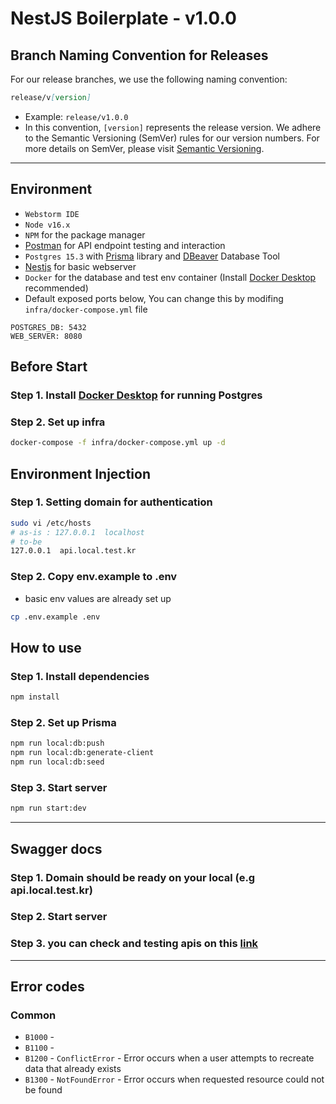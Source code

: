 # NestJS Boilerplate - v1.0.0

## Branch Naming Convention for Releases
For our release branches, we use the following naming convention:
```markdown
release/v[version]
```
- Example: `release/v1.0.0`
- In this convention, `[version]` represents the release version. We adhere to the Semantic Versioning (SemVer) rules for our version numbers. For more details on SemVer, please visit [Semantic Versioning](https://semver.org/).

---
## Environment

- `Webstorm IDE`
- `Node v16.x`
- `NPM` for the package manager
- [Postman](https://www.postman.com/downloads/) for API endpoint testing and interaction
- `Postgres 15.3` with [Prisma](https://www.prisma.io/) library and [DBeaver](https://dbeaver.io/download/) Database Tool
- [Nestjs](https://github.com/nestjs/nest) for basic webserver
- `Docker` for the database and test env container (Install [Docker Desktop](https://www.docker.com/products/docker-desktop/) recommended)
- Default exposed ports below, You can change this by modifing `infra/docker-compose.yml` file

```
POSTGRES_DB: 5432
WEB_SERVER: 8080
```

## Before Start

### Step 1. Install [Docker Desktop](https://www.docker.com/products/docker-desktop/) for running Postgres

### Step 2. Set up infra

```bash
docker-compose -f infra/docker-compose.yml up -d
```

## Environment Injection

### Step 1. Setting domain for authentication

```bash
sudo vi /etc/hosts
# as-is : 127.0.0.1  localhost
# to-be
127.0.0.1  api.local.test.kr
```

### Step 2. Copy env.example to .env

- basic env values are already set up

```bash
cp .env.example .env
```

## How to use

### Step 1. Install dependencies

```bash
npm install
```

### Step 2. Set up Prisma

```bash
npm run local:db:push
npm run local:db:generate-client
npm run local:db:seed
```

### Step 3. Start server

```bash
npm run start:dev
```

---

## Swagger docs
### Step 1. Domain should be ready on your local (e.g api.local.test.kr)
### Step 2. Start server
### Step 3. you can check and testing apis on this [link](http://api.local.test.kr:8080/api)

---

## Error codes

### Common

- `B1000` - 
- `B1100` - 
- `B1200` - `ConflictError` - Error occurs when a user attempts to recreate data that already exists
- `B1300` - `NotFoundError` - Error occurs when requested resource could not be found


